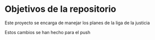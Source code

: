# Objetivos de la repositorio

Este proyecto se encarga de manejar los planes de la liga de la justicia

Estos cambios se han hecho para el push